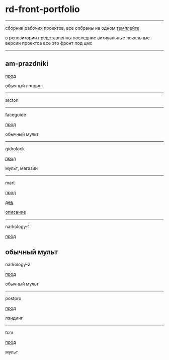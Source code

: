 # rd-front-portfolio
---

сборник рабочих проектов, все собраны на одном [темплейте](https://github.com/zatzoid/front-vanilla)

в репозитории представленны последние актиуальные локальные версии проектов
все это фронт под цмс

---

## am-prazdniki

[прод](https://am-prazdniki.ru/)

обычный лэндинг

---

arcton


---

faceguide

[прод](https://faceguide.ru/)

обычный мульт 

---


gidrolock

[прод](https://gidrolock.ru/)

мульт, магазин 

---

mart

[прод]()

[дев](https://requestdesign.github.io/mart/)

[описание](https://github.com/zatzoid/mart)

---

narkology-1

[прод](https://narcology-med.ru/)

обычный мульт
---

narkology-2

[прод](https://limpiar-clinic.ru/)

обычный мульт

---

postpro

[прод]()

лэндинг

---

tcm

[прод](https://t-c-m.ru/)

мульт
